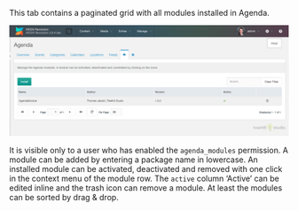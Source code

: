 This tab contains a paginated grid with all modules installed in Agenda.

[![](img/modules.png)](img/modules.png)

It is visible only to a user who has enabled the `agenda_modules` permission. A
module can be added by entering a package name in lowercase. An installed module
can be activated, deactivated and removed with one click in the context menu of
the module row. The `active` column ‘Active’ can be edited inline and the trash
icon can remove a module. At least the modules can be sorted by drag & drop.
